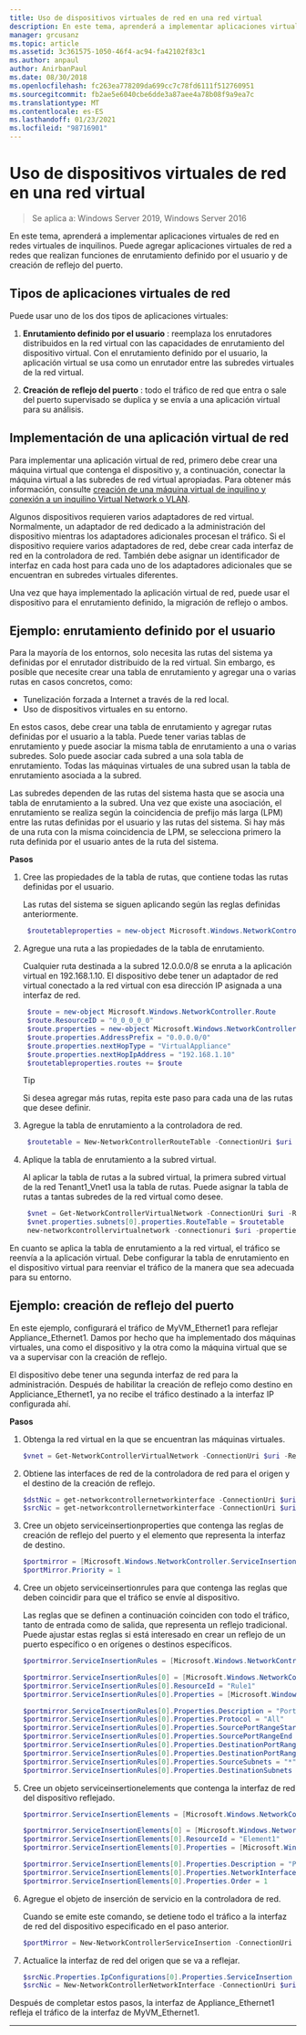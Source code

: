 ```yaml
---
title: Uso de dispositivos virtuales de red en una red virtual
description: En este tema, aprenderá a implementar aplicaciones virtuales de red en redes virtuales de inquilinos. Puede agregar aplicaciones virtuales de red a redes que realizan funciones de enrutamiento definido por el usuario y de creación de reflejo del puerto.
manager: grcusanz
ms.topic: article
ms.assetid: 3c361575-1050-46f4-ac94-fa42102f83c1
ms.author: anpaul
author: AnirbanPaul
ms.date: 08/30/2018
ms.openlocfilehash: fc263ea778209da699cc7c78fd6111f512760951
ms.sourcegitcommit: fb2ae5e6040cbe6dde3a87aee4a78b08f9a9ea7c
ms.translationtype: MT
ms.contentlocale: es-ES
ms.lasthandoff: 01/23/2021
ms.locfileid: "98716901"
---
```

# <a name="use-network-virtual-appliances-on-a-virtual-network"></a>Uso de dispositivos virtuales de red en una red virtual

>Se aplica a: Windows Server 2019, Windows Server 2016

En este tema, aprenderá a implementar aplicaciones virtuales de red en redes virtuales de inquilinos. Puede agregar aplicaciones virtuales de red a redes que realizan funciones de enrutamiento definido por el usuario y de creación de reflejo del puerto.

## <a name="types-of-network-virtual-appliances"></a>Tipos de aplicaciones virtuales de red

Puede usar uno de los dos tipos de aplicaciones virtuales:

1. **Enrutamiento definido por el usuario** : reemplaza los enrutadores distribuidos en la red virtual con las capacidades de enrutamiento del dispositivo virtual.  Con el enrutamiento definido por el usuario, la aplicación virtual se usa como un enrutador entre las subredes virtuales de la red virtual.

2. **Creación de reflejo del puerto** : todo el tráfico de red que entra o sale del puerto supervisado se duplica y se envía a una aplicación virtual para su análisis.


## <a name="deploying-a-network-virtual-appliance"></a>Implementación de una aplicación virtual de red

Para implementar una aplicación virtual de red, primero debe crear una máquina virtual que contenga el dispositivo y, a continuación, conectar la máquina virtual a las subredes de red virtual apropiadas. Para obtener más información, consulte [creación de una máquina virtual de inquilino y conexión a un inquilino Virtual Network o VLAN](Create-a-Tenant-VM.md).

Algunos dispositivos requieren varios adaptadores de red virtual. Normalmente, un adaptador de red dedicado a la administración del dispositivo mientras los adaptadores adicionales procesan el tráfico.  Si el dispositivo requiere varios adaptadores de red, debe crear cada interfaz de red en la controladora de red. También debe asignar un identificador de interfaz en cada host para cada uno de los adaptadores adicionales que se encuentran en subredes virtuales diferentes.

Una vez que haya implementado la aplicación virtual de red, puede usar el dispositivo para el enrutamiento definido, la migración de reflejo o ambos.


## <a name="example-user-defined-routing"></a>Ejemplo: enrutamiento definido por el usuario

Para la mayoría de los entornos, solo necesita las rutas del sistema ya definidas por el enrutador distribuido de la red virtual. Sin embargo, es posible que necesite crear una tabla de enrutamiento y agregar una o varias rutas en casos concretos, como:

- Tunelización forzada a Internet a través de la red local.
- Uso de dispositivos virtuales en su entorno.

En estos casos, debe crear una tabla de enrutamiento y agregar rutas definidas por el usuario a la tabla. Puede tener varias tablas de enrutamiento y puede asociar la misma tabla de enrutamiento a una o varias subredes. Solo puede asociar cada subred a una sola tabla de enrutamiento. Todas las máquinas virtuales de una subred usan la tabla de enrutamiento asociada a la subred.

Las subredes dependen de las rutas del sistema hasta que se asocia una tabla de enrutamiento a la subred. Una vez que existe una asociación, el enrutamiento se realiza según la coincidencia de prefijo más larga (LPM) entre las rutas definidas por el usuario y las rutas del sistema. Si hay más de una ruta con la misma coincidencia de LPM, se selecciona primero la ruta definida por el usuario antes de la ruta del sistema.

**Pasos**

1. Cree las propiedades de la tabla de rutas, que contiene todas las rutas definidas por el usuario.<p>Las rutas del sistema se siguen aplicando según las reglas definidas anteriormente.

   ```PowerShell
    $routetableproperties = new-object Microsoft.Windows.NetworkController.RouteTableProperties
   ```

2. Agregue una ruta a las propiedades de la tabla de enrutamiento.<p>Cualquier ruta destinada a la subred 12.0.0.0/8 se enruta a la aplicación virtual en 192.168.1.10. El dispositivo debe tener un adaptador de red virtual conectado a la red virtual con esa dirección IP asignada a una interfaz de red.

   ```PowerShell
    $route = new-object Microsoft.Windows.NetworkController.Route
    $route.ResourceID = "0_0_0_0_0"
    $route.properties = new-object Microsoft.Windows.NetworkController.RouteProperties
    $route.properties.AddressPrefix = "0.0.0.0/0"
    $route.properties.nextHopType = "VirtualAppliance"
    $route.properties.nextHopIpAddress = "192.168.1.10"
    $routetableproperties.routes += $route
   ```
   >[!TIP]
   >Si desea agregar más rutas, repita este paso para cada una de las rutas que desee definir.

3. Agregue la tabla de enrutamiento a la controladora de red.

   ```PowerShell
    $routetable = New-NetworkControllerRouteTable -ConnectionUri $uri -ResourceId "Route1" -Properties $routetableproperties
   ```

4. Aplique la tabla de enrutamiento a la subred virtual.<p>Al aplicar la tabla de rutas a la subred virtual, la primera subred virtual de la red Tenant1_Vnet1 usa la tabla de rutas. Puede asignar la tabla de rutas a tantas subredes de la red virtual como desee.

   ```PowerShell
    $vnet = Get-NetworkControllerVirtualNetwork -ConnectionUri $uri -ResourceId "Tenant1_VNet1"
    $vnet.properties.subnets[0].properties.RouteTable = $routetable
    new-networkcontrollervirtualnetwork -connectionuri $uri -properties $vnet.properties -resourceId $vnet.resourceid
   ```

En cuanto se aplica la tabla de enrutamiento a la red virtual, el tráfico se reenvía a la aplicación virtual. Debe configurar la tabla de enrutamiento en el dispositivo virtual para reenviar el tráfico de la manera que sea adecuada para su entorno.

## <a name="example-port-mirroring"></a>Ejemplo: creación de reflejo del puerto

En este ejemplo, configurará el tráfico de MyVM_Ethernet1 para reflejar Appliance_Ethernet1.  Damos por hecho que ha implementado dos máquinas virtuales, una como el dispositivo y la otra como la máquina virtual que se va a supervisar con la creación de reflejo.

El dispositivo debe tener una segunda interfaz de red para la administración. Después de habilitar la creación de reflejo como destino en Appliciance_Ethernet1, ya no recibe el tráfico destinado a la interfaz IP configurada ahí.


**Pasos**

1. Obtenga la red virtual en la que se encuentran las máquinas virtuales.

   ```PowerShell
   $vnet = Get-NetworkControllerVirtualNetwork -ConnectionUri $uri -ResourceId "Tenant1_VNet1"
   ```

2. Obtiene las interfaces de red de la controladora de red para el origen y el destino de la creación de reflejo.

   ```PowerShell
   $dstNic = get-networkcontrollernetworkinterface -ConnectionUri $uri -ResourceId "Appliance_Ethernet1"
   $srcNic = get-networkcontrollernetworkinterface -ConnectionUri $uri -ResourceId "MyVM_Ethernet1"
   ```

3. Cree un objeto serviceinsertionproperties que contenga las reglas de creación de reflejo del puerto y el elemento que representa la interfaz de destino.

   ```PowerShell
   $portmirror = [Microsoft.Windows.NetworkController.ServiceInsertionProperties]::new()
   $portMirror.Priority = 1
   ```

4. Cree un objeto serviceinsertionrules para que contenga las reglas que deben coincidir para que el tráfico se envíe al dispositivo.<p>Las reglas que se definen a continuación coinciden con todo el tráfico, tanto de entrada como de salida, que representa un reflejo tradicional.  Puede ajustar estas reglas si está interesado en crear un reflejo de un puerto específico o en orígenes o destinos específicos.

   ```PowerShell
   $portmirror.ServiceInsertionRules = [Microsoft.Windows.NetworkController.ServiceInsertionRule[]]::new(1)

   $portmirror.ServiceInsertionRules[0] = [Microsoft.Windows.NetworkController.ServiceInsertionRule]::new()
   $portmirror.ServiceInsertionRules[0].ResourceId = "Rule1"
   $portmirror.ServiceInsertionRules[0].Properties = [Microsoft.Windows.NetworkController.ServiceInsertionRuleProperties]::new()

   $portmirror.ServiceInsertionRules[0].Properties.Description = "Port Mirror Rule"
   $portmirror.ServiceInsertionRules[0].Properties.Protocol = "All"
   $portmirror.ServiceInsertionRules[0].Properties.SourcePortRangeStart = "0"
   $portmirror.ServiceInsertionRules[0].Properties.SourcePortRangeEnd = "65535"
   $portmirror.ServiceInsertionRules[0].Properties.DestinationPortRangeStart = "0"
   $portmirror.ServiceInsertionRules[0].Properties.DestinationPortRangeEnd = "65535"
   $portmirror.ServiceInsertionRules[0].Properties.SourceSubnets = "*"
   $portmirror.ServiceInsertionRules[0].Properties.DestinationSubnets = "*"
   ```

5. Cree un objeto serviceinsertionelements que contenga la interfaz de red del dispositivo reflejado.

   ```PowerShell
   $portmirror.ServiceInsertionElements = [Microsoft.Windows.NetworkController.ServiceInsertionElement[]]::new(1)

   $portmirror.ServiceInsertionElements[0] = [Microsoft.Windows.NetworkController.ServiceInsertionElement]::new()
   $portmirror.ServiceInsertionElements[0].ResourceId = "Element1"
   $portmirror.ServiceInsertionElements[0].Properties = [Microsoft.Windows.NetworkController.ServiceInsertionElementProperties]::new()

   $portmirror.ServiceInsertionElements[0].Properties.Description = "Port Mirror Element"
   $portmirror.ServiceInsertionElements[0].Properties.NetworkInterface = $dstNic
   $portmirror.ServiceInsertionElements[0].Properties.Order = 1
   ```

6. Agregue el objeto de inserción de servicio en la controladora de red.<p>Cuando se emite este comando, se detiene todo el tráfico a la interfaz de red del dispositivo especificado en el paso anterior.

   ```PowerShell
   $portMirror = New-NetworkControllerServiceInsertion -ConnectionUri $uri -Properties $portmirror -ResourceId "MirrorAll"
   ```

7. Actualice la interfaz de red del origen que se va a reflejar.

   ```PowerShell
   $srcNic.Properties.IpConfigurations[0].Properties.ServiceInsertion = $portMirror
   $srcNic = New-NetworkControllerNetworkInterface -ConnectionUri $uri  -Properties $srcNic.Properties -ResourceId $srcNic.ResourceId
   ```

Después de completar estos pasos, la interfaz de Appliance_Ethernet1 refleja el tráfico de la interfaz de MyVM_Ethernet1.

---
